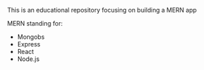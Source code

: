This is an educational repository focusing on building a MERN app

MERN standing for:
* Mongobs
* Express
* React
* Node.js